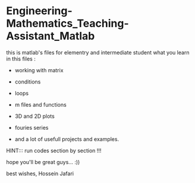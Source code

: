 # Engineering-Mathematics_Teaching-Assistant_Matlab
this is matlab's files for elementry and intermediate student
what you learn in this files :
- working with matrix
- conditions
- loops
- m files and functions
- 3D and 2D plots

- fouries series

- and a lot of usefull projects and examples.

HINT::: run codes section by section !!!

hope you'll be great guys... :))

best wishes,
Hossein Jafari
